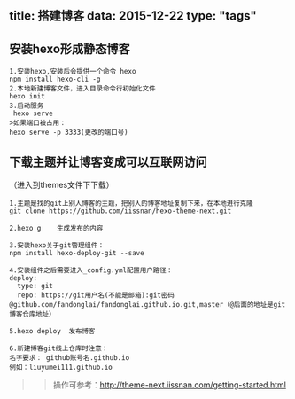 title: 搭建博客
data: 2015-12-22
type: "tags"
---

## 安装hexo形成静态博客
```
1.安装hexo,安装后会提供一个命令 hexo
npm install hexo-cli -g
2.本地新建博客文件，进入目录命令行初始化文件
hexo init
3.启动服务 
 hexo serve 
>如果端口被占用：
hexo serve -p 3333(更改的端口号)

```

## 下载主题并让博客变成可以互联网访问
（进入到themes文件下下载）

```
1.主题是找的git上别人博客的主题，把别人的博客地址复制下来，在本地进行克隆
git clone https://github.com/iissnan/hexo-theme-next.git

2.hexo g    生成发布的内容

3.安装hexo关于git管理组件：
npm install hexo-deploy-git --save
  
4.安装组件之后需要进入_config.yml配置用户路径：
deploy:
  type: git
  repo: https://git用户名(不能是邮箱):git密码@github.com/fandonglai/fandonglai.github.io.git,master（@后面的地址是git博客仓库地址）
 
5.hexo deploy  发布博客

6.新建博客git线上仓库时注意：
名字要求： github账号名.github.io
例如：liuyumei111.github.io

```

>>操作可参考：http://theme-next.iissnan.com/getting-started.html

